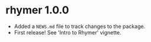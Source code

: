 # rhymer 1.0.0

* Added a `NEWS.md` file to track changes to the package.
* First release! See 'Intro to Rhymer' vignette.


